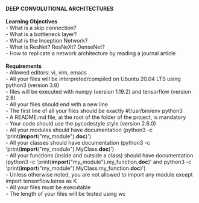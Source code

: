 <b>DEEP CONVOLUTIONAL ARCHITECTURES</b>
<br>
<br><b>Learning Objectives</b>
<br>- What is a skip connection?
<br>- What is a bottleneck layer?
<br>- What is the Inception Network?
<br>- What is ResNet? ResNeXt? DenseNet?
<br>- How to replicate a network architecture by reading a journal article
<br>
<br><b>Requirements</b>
<br>- Allowed editors: vi, vim, emacs
<br>- All your files will be interpreted/compiled on Ubuntu 20.04 LTS using python3 (version 3.8)
<br>-  files will be executed with numpy (version 1.19.2) and tensorflow (version 2.6)
<br>- All your files should end with a new line
<br>- The first line of all your files should be exactly #!/usr/bin/env python3
<br>- A README.md file, at the root of the folder of the project, is mandatory
<br>- Your code should use the pycodestyle style (version 2.6.0)
<br>- All your modules should have documentation (python3 -c 'print(__import__("my_module").__doc__)')
<br>- All your classes should have documentation (python3 -c 'print(__import__("my_module").MyClass.__doc__)')
<br>- All your functions (inside and outside a class) should have documentation (python3 -c 'print(__import__("my_module").my_function.__doc__)' and python3 -c 'print(__import__("my_module").MyClass.my_function.__doc__)')
<br>- Unless otherwise noted, you are not allowed to import any module except import tensorflow.keras as K
<br>- All your files must be executable
<br>- The length of your files will be tested using wc
